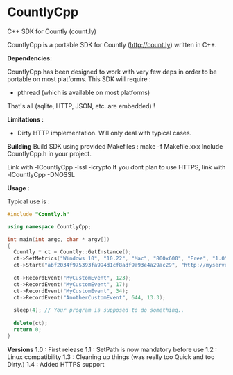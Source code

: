 CountlyCpp
==========

C++ SDK for Countly (count.ly)


CountlyCpp is a portable SDK for Countly (http://count.ly) written in C++.

**Dependencies:**

CountlyCpp has been designed to work with very few deps in order to be portable on most platforms.
This SDK will require :
* pthread (which is available on most platforms)

That's all (sqlite, HTTP, JSON, etc. are embedded) !

**Limitations :**
* Dirty HTTP implementation. Will only deal with typical cases.

**Building**
Build SDK using provided Makefiles : make -f Makefile.xxx
Include CountlyCpp.h in your project.

Link with -lCountlyCpp -lssl -lcrypto
If you dont plan to use HTTPS, link with -lCountlyCpp -DNOSSL


**Usage :**

Typical use is :

```C++
#include "Countly.h"

using namespace CountlyCpp;

int main(int argc, char * argv[])
{
  Countly * ct = Countly::GetInstance();
  ct->SetMetrics("Windows 10", "10.22", "Mac", "800x600", "Free", "1.0");
  ct->Start("abf2034f975393fa994d1cf8adf9a93e4a29ac29", "http://myserver.com", 8080);
  
  ct->RecordEvent("MyCustomEvent", 123);
  ct->RecordEvent("MyCustomEvent", 17);
  ct->RecordEvent("MyCustomEvent", 34);
  ct->RecordEvent("AnotherCustomEvent", 644, 13.3);
 
  sleep(4); // Your program is supposed to do something..
  
  delete(ct);
  return 0;
}
```

**Versions**
1.0 :  First release
1.1 :  SetPath is now mandatory before use
1.2 : Linux compatibility
1.3 : Cleaning up things (was really too Quick and too Dirty.)
1.4 : Added HTTPS support
